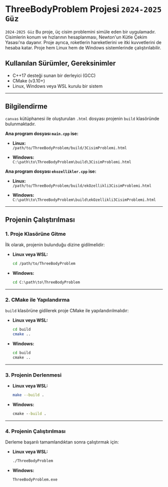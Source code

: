 # ThreeBodyProblem Projesi  `2024-2025 Güz`
`2024-2025 Güz`
Bu proje, üç cisim problemini simüle eden bir uygulamadır. Cisimlerin konum ve hızlarının hesaplanması, Newton'un Kütle Çekim Yasası'na dayanır. Proje ayrıca, roketlerin hareketlerini ve itki kuvvetlerini de hesaba katar. Proje hem Linux hem de Windows sistemlerinde çalıştırılabilir.

## Kullanılan Sürümler, Gereksinimler

- C++17 desteği sunan bir derleyici (GCC)
- CMake (v3.10+)
- Linux, Windows veya WSL kurulu bir sistem

---

## Bilgilendirme

`canvas` kütüphanesi ile oluşturulan `.html` dosyası projenin `build` klasöründe bulunmaktadır.

**Ana program dosyası `main.cpp` ise:**

- **Linux:**  
  `/path/to/ThreeBodyProblem/build/3CisimProblemi.html`

- **Windows:**  
  `C:\path\to\ThreeBodyProblem\build\3CisimProblemi.html`

**Ana program dosyası `ekozellikler.cpp` ise:**

- **Linux:**  
  `/path/to/ThreeBodyProblem/build/ekOzellikli3CisimProblemi.html`

- **Windows:**  
  `C:\path\to\ThreeBodyProblem\build\ekOzellikli3CisimProblemi.html`

---

## Projenin Çalıştırılması

### 1. Proje Klasörüne Gitme

İlk olarak, projenin bulunduğu dizine gidilmelidir:

- **Linux veya WSL:**
  ```bash
  cd /path/to/ThreeBodyProblem
  ```

- **Windows:**
  ```cmd
  cd C:\path\to\ThreeBodyProblem
  ```

---

### 2. CMake ile Yapılandırma

`build` klasörüne gidilerek proje CMake ile yapılandırılmalıdır:

- **Linux veya WSL:**
  ```bash
  cd build
  cmake ..
  ```

- **Windows:**
  ```cmd
  cd build
  cmake ..
  ```

---

### 3. Projenin Derlenmesi

- **Linux veya WSL:**
  ```bash
  make --build .
  ```

- **Windows:**
  ```cmd
  cmake --build .
  ```

---

### 4. Projenin Çalıştırılması

Derleme başarılı tamamlandıktan sonra çalıştırmak için:

- **Linux veya WSL:**
  ```bash
  ./ThreeBodyProblem
  ```

- **Windows:**
  ```cmd
  ThreeBodyProblem.exe
  ```

